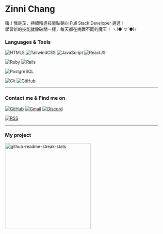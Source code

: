 <h1>Zinni Chang</h1>
嗨！我是芷，持續精進技能點朝向 Full Stack Developer 邁進！<br />
學習新的技能就像破關一樣，每天都在挑戰不同的魔王！
<span>ヽ(●´∀`●)ﾉ  </span>

### Languages & Tools 
![HTML5](https://img.shields.io/badge/-HTML5-E34F26?logo=html5&logoColor=white&style=for-the-badge)
![TailwindCSS](https://img.shields.io/badge/-TailwindCSS-06B6D4?logo=tailwindcss&logoColor=white&style=for-the-badge)
![JavaScript](https://img.shields.io/badge/-JavaScript-F7DF1E?logo=javascript&logoColor=white&style=for-the-badge)
![ReactJS](https://img.shields.io/badge/-ReactJs-61DAFB?logo=react&logoColor=white&style=for-the-badge)

![Ruby](https://img.shields.io/badge/-Ruby-CC342D?logo=ruby&logoColor=white&style=for-the-badge)
![Rails](https://img.shields.io/badge/-Rails-D30001?logo=rubyonrails&logoColor=white&style=for-the-badge)

![PostgreSQL](https://img.shields.io/badge/-PostgreSQL-4169E1?logo=postgresql&logoColor=white&style=for-the-badge)

![Git](https://img.shields.io/badge/-Git-F05032?logo=git&logoColor=white&style=for-the-badge)
[![GitHub](https://img.shields.io/badge/-GitHub-181717?logo=github&logoColor=white&style=for-the-badge)](https://github.com/viiining)

---

### Contact me & Find me on 

[![GitHub](https://img.shields.io/badge/-GitHub-181717?logo=github&logoColor=white&style=for-the-badge)](https://github.com/viiining)
[![Gmail](https://img.shields.io/badge/-Gmail-EA4335?logo=gmail&logoColor=white&style=for-the-badge)](mailto:czinni853@gmail.com)
[![Discord](https://img.shields.io/badge/-Discord-5865F2?logo=discord&logoColor=white&style=for-the-badge)](https://discordapp.com/users/1113786568956715118)

[![RSS](https://img.shields.io/badge/-RSS-FFA500?logo=rss&logoColor=white&style=for-the-badge)](https://viiisit.com/)

---
### My project
<img width="282" src="https://denvercoder1-github-readme-stats.vercel.app/api/pin/?username=viiining&repo=14th-READMee&theme=transparent&bg_color=fffaf5&title_color=FFA500&icon_color=F8D866&hide_border=true&show_icons=false" alt="github-readme-streak-stats">

